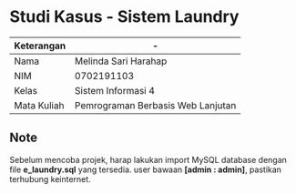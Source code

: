 # Studi Kasus - Sistem Laundry

| Keterangan  | -                         |
| ----------- | ------------------------- |
| Nama        | Melinda Sari Harahap      |
| NIM         | 0702191103                |
| Kelas       | Sistem Informasi 4        |
| Mata Kuliah | Pemrograman Berbasis Web Lanjutan|

## Note

Sebelum mencoba projek, harap lakukan import MySQL database dengan file **e_laundry.sql** yang tersedia. user bawaan **[admin : admin]**, pastikan terhubung keinternet.

